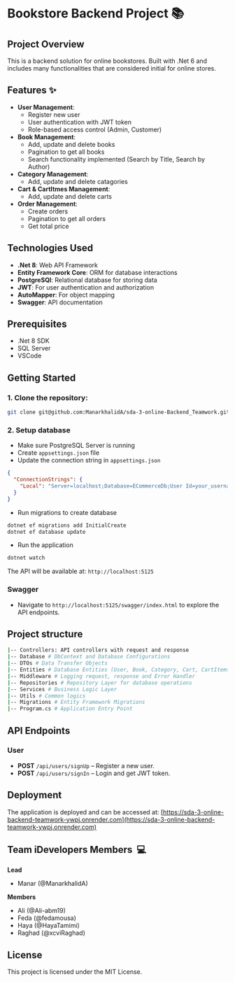 # Bookstore Backend Project 📚

## Project Overview
This is a backend solution for online bookstores. Built with .Net 6 and includes many functionalities that are considered initial for online stores. 

## Features ✨

- **User Management**:
  - Register new user
  - User authentication with JWT token
  - Role-based access control (Admin, Customer)
- **Book Management**:
  - Add, update and delete books
  - Pagination to get all books
  - Search functionality implemented (Search by Title, Search by Author)
- **Category Management**:
  - Add, update and delete catagories
- **Cart & CartItmes Management**:
  - Add, update and delete carts
- **Order Management**:
  - Create orders
  - Pagination to get all orders
  - Get total price

## Technologies Used

- **.Net 8**: Web API Framework
- **Entity Framework Core**: ORM for database interactions
- **PostgreSQl**: Relational database for storing data
- **JWT**: For user authentication and authorization
- **AutoMapper**: For object mapping
- **Swagger**: API documentation

## Prerequisites

- .Net 8 SDK
- SQL Server
- VSCode

## Getting Started

### 1. Clone the repository:

```bash
git clone git@github.com:ManarkhalidA/sda-3-online-Backend_Teamwork.git
```

### 2. Setup database

- Make sure PostgreSQL Server is running
- Create `appsettings.json` file
- Update the connection string in `appsettings.json`

```json
{
  "ConnectionStrings": {
    "Local": "Server=localhost;Database=ECommerceDb;User Id=your_username;Password=your_password;"
  }
}
```

- Run migrations to create database

```bash
dotnet ef migrations add InitialCreate
dotnet ef database update
```

- Run the application

```bash
dotnet watch
```

The API will be available at: `http://localhost:5125`

### Swagger

- Navigate to `http://localhost:5125/swagger/index.html` to explore the API endpoints.

## Project structure

```bash
|-- Controllers: API controllers with request and response
|-- Database # DbContext and Database Configurations
|-- DTOs # Data Transfer Objects
|-- Entities # Database Entities (User, Book, Category, Cart, CartItems, Order)
|-- Middleware # Logging request, response and Error Handler
|-- Repositories # Repository Layer for database operations
|-- Services # Business Logic Layer
|-- Utils # Common logics
|-- Migrations # Entity Framework Migrations
|-- Program.cs # Application Entry Point
```

## API Endpoints

### User

- **POST** `/api/users/signUp` – Register a new user.
- **POST** `/api/users/signIn` – Login and get JWT token.

## Deployment

The application is deployed and can be accessed at: [https://sda-3-online-backend-teamwork-ywpj.onrender.com](https://sda-3-online-backend-teamwork-ywpj.onrender.com)

## Team iDevelopers Members  💻

**Lead**
- Manar (@ManarkhalidA)

**Members**  
- Ali (@Ali-abm19)
- Feda (@fedamousa)
- Haya (@HayaTamimi)
- Raghad (@xcviRaghad)


## License

This project is licensed under the MIT License.
